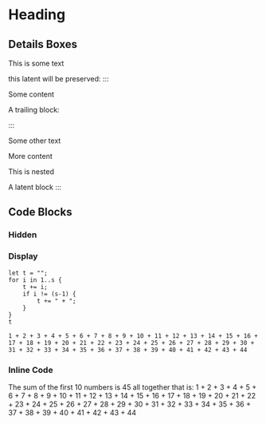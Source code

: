 <h1>Heading</h1>
<h2>Details Boxes</h2>
<p>This is some text</p>
<p>this latent will be preserved:
:::</p>
<div role="alert" class="alert alert-info">
<p>Some content</p>
</div>
<p>A trailing block:</p>
<p>:::</p>
<p>Some other text</p>
<div class="alert alert-info">
<p>More content</p>
<div class="tip">
<p>This is nested</p>
</div>
</div>
<p>A latent block
:::</p>
<h2>Code Blocks</h2>
<h3>Hidden</h3>
<h3>Display</h3>
<div class="rhai-display">
<pre lang="rust"><code>let t = &quot;&quot;;
for i in 1..s {
    t += i;
    if i != (s-1) {
        t += &quot; + &quot;;
    }
}
t
</code></pre>
<div class="rhai-out">
<pre><code>1 + 2 + 3 + 4 + 5 + 6 + 7 + 8 + 9 + 10 + 11 + 12 + 13 + 14 + 15 + 16 + 17 + 18 + 19 + 20 + 21 + 22 + 23 + 24 + 25 + 26 + 27 + 28 + 29 + 30 + 31 + 32 + 33 + 34 + 35 + 36 + 37 + 38 + 39 + 40 + 41 + 42 + 43 + 44
</code></pre>
</div>
</div>
<h3>Inline Code</h3>
<p>The sum of the first 10 numbers is 45 all together that is: 1 + 2 + 3 + 4 + 5 + 6 + 7 + 8 + 9 + 10 + 11 + 12 + 13 + 14 + 15 + 16 + 17 + 18 + 19 + 20 + 21 + 22 + 23 + 24 + 25 + 26 + 27 + 28 + 29 + 30 + 31 + 32 + 33 + 34 + 35 + 36 + 37 + 38 + 39 + 40 + 41 + 42 + 43 + 44</p>

